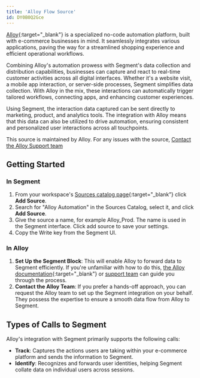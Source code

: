 ```yaml
---
title: 'Alloy Flow Source'
id: DY0B0Q2Gce
---
```


[Alloy](https://runalloy.com/flow/){:target="_blank"} is a specialized no-code automation platform, built with e-commerce businesses in mind. It seamlessly integrates various applications, paving the way for a streamlined shopping experience and efficient operational workflows.

Combining Alloy's automation prowess with Segment's data collection and distribution capabilities, businesses can capture and react to real-time customer activities across all digital interfaces. Whether it's a website visit, a mobile app interaction, or server-side processes, Segment simplifies data collection. With Alloy in the mix, these interactions can automatically trigger tailored workflows, connecting apps, and enhancing customer experiences.

Using Segment, the interaction data captured can be sent directly to marketing, product, and analytics tools. The integration with Alloy means that this data can also be utilized to drive automation, ensuring consistent and personalized user interactions across all touchpoints.

This source is maintained by Alloy. For any issues with the source, [Contact the Alloy Support team](mailto:contact@runalloy.com)

## Getting Started

### In Segment

1. From your workspace's [Sources catalog page](https://app.segment.com/goto-my-workspace/sources/catalog){:target="_blank”} click **Add Source**.
2. Search for "Alloy Automation" in the Sources Catalog, select it, and click **Add Source**.
3. Give the source a name, for example Alloy_Prod. The name is used in the Segment interface. Click add source to save your settings.
4. Copy the Write key from the Segment UI.

### In Alloy
1. **Set Up the Segment Block**: This will enable Alloy to forward data to Segment efficiently. If you're unfamiliar with how to do this, [the Alloy documentation](https://docs.runalloy.com/docs){:target="_blank"} or [support team](mailto:contact@runalloy.com) can guide you through the process.
2. **Contact the Alloy Team**: If you prefer a hands-off approach, you can request the Alloy team to set up the Segment integration on your behalf. They possess the expertise to ensure a smooth data flow from Alloy to Segment.

## Types of Calls to Segment

Alloy's integration with Segment primarily supports the following calls:

- **Track**: Captures the actions users are taking within your e-commerce platform and sends the information to Segment.
- **Identify**: Recognizes and forwards user identities, helping Segment collate data on individual users across sessions.
